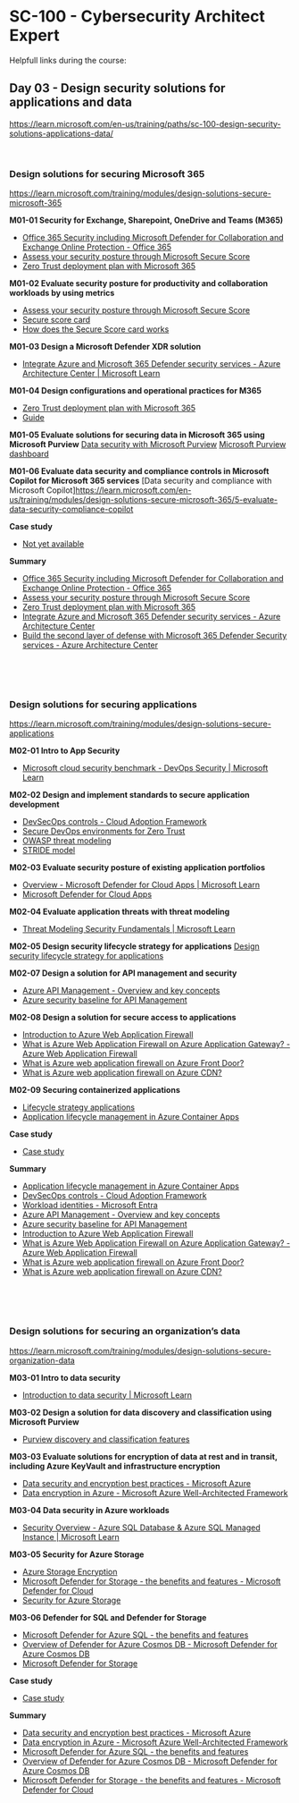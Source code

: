 
# SC-100 - Cybersecurity Architect Expert

Helpfull links during the course:

## Day 03 - Design security solutions for applications and data
https://learn.microsoft.com/en-us/training/paths/sc-100-design-security-solutions-applications-data/

<br>

### Design solutions for securing Microsoft 365 <br>
https://learn.microsoft.com/training/modules/design-solutions-secure-microsoft-365

<B>M01-01 Security for Exchange, Sharepoint, OneDrive and Teams (M365)</B>
- [Office 365 Security including Microsoft Defender for Collaboration and Exchange Online Protection - Office 365](https://learn.microsoft.com/microsoft-365/security/office-365-security/microsoft-defender-for-office-365-product-overview?view=o365-worldwide)
- [Assess your security posture through Microsoft Secure Score](https://learn.microsoft.com/microsoft-365/security/defender/microsoft-secure-score-improvement-actions?view=o365-worldwide)
- [Zero Trust deployment plan with Microsoft 365](https://learn.microsoft.com/microsoft-365/security/microsoft-365-zero-trust?view=o365-worldwide)

<B>M01-02 Evaluate security posture for productivity and collaboration workloads by using metrics</B>
- [Assess your security posture through Microsoft Secure Score](https://learn.microsoft.com/microsoft-365/security/defender/microsoft-secure-score-improvement-actions?view=o365-worldwide)
- [Secure score card](https://security.microsoft.com/securescore)
- [How does the Secure Score card works](https://learn.microsoft.com/en-us/training/modules/design-solutions-secure-microsoft-365/2-evaluate-security-posture-collaboration-productivity-workloads)

<B>M01-03 Design a Microsoft Defender XDR solution</B>
- [Integrate Azure and Microsoft 365 Defender security services - Azure Architecture Center | Microsoft Learn](https://learn.microsoft.com/en-us/azure/architecture/solution-ideas/articles/microsoft-365-defender-security-integrate-azure)

<B>M01-04 Design configurations and operational practices for M365</B>
- [Zero Trust deployment plan with Microsoft 365](https://learn.microsoft.com/microsoft-365/security/microsoft-365-zero-trust?view=o365-worldwide)
- [Guide](https://learn.microsoft.com/en-us/training/modules/design-solutions-secure-microsoft-365/4-design-configurations-operational-practices-microsoft-365)

<B>M01-05 Evaluate solutions for securing data in Microsoft 365 using Microsoft Purview</B>
[Data security with Microsoft Purview](https://learn.microsoft.com/en-us/training/modules/design-solutions-secure-microsoft-365/6-evaluate-solutions-securing-data-microsoft-purview)
[Microsoft Purview dashboard](https://purview.microsoft.com/)

<B>M01-06 Evaluate data security and compliance controls in Microsoft Copilot for Microsoft 365 services</B>
[Data security and compliance with Microsoft Copilot]https://learn.microsoft.com/en-us/training/modules/design-solutions-secure-microsoft-365/5-evaluate-data-security-compliance-copilot

<B>Case study</B>
- [Not yet available](https://microsoftlearning.github.io/SC-100-Microsoft-Cybersecurity-Architect/Instructions/CaseStudyv2/09-Design_solutions_securing_Microsoft_365.html)

<B>Summary</B>
- [Office 365 Security including Microsoft Defender for Collaboration and Exchange Online Protection - Office 365](https://learn.microsoft.com/microsoft-365/security/office-365-security/microsoft-defender-for-office-365-product-overview?view=o365-worldwide)
- [Assess your security posture through Microsoft Secure Score](https://learn.microsoft.com/microsoft-365/security/defender/microsoft-secure-score-improvement-actions?view=o365-worldwide)
- [Zero Trust deployment plan with Microsoft 365](https://learn.microsoft.com/microsoft-365/security/microsoft-365-zero-trust?view=o365-worldwide)
- [Integrate Azure and Microsoft 365 Defender security services - Azure Architecture Center](https://learn.microsoft.com/azure/architecture/solution-ideas/articles/microsoft-365-defender-security-integrate-azure)
- [Build the second layer of defense with Microsoft 365 Defender Security services - Azure Architecture Center](https://learn.microsoft.com/azure/architecture/solution-ideas/articles/microsoft-365-defender-build-second-layer-defense)

<br>
<br>
<br>

### Design solutions for securing applications <Br>
https://learn.microsoft.com/training/modules/design-solutions-secure-applications

<B>M02-01 Intro to App Security</B>
- [Microsoft cloud security benchmark - DevOps Security | Microsoft Learn](https://learn.microsoft.com/en-us/security/benchmark/azure/mcsb-devops-security)

<B>M02-02 Design and implement standards to secure application development</B>
- [DevSecOps controls - Cloud Adoption Framework](https://learn.microsoft.com/azure/cloud-adoption-framework/secure/devsecops-controls)
- [Secure DevOps environments for Zero Trust](https://learn.microsoft.com/en-gb/security/zero-trust/develop/secure-devops-environments-zero-trust)
- [OWASP threat modeling](https://owasp.org/www-project-threat-model/)
- [STRIDE model](https://learn.microsoft.com/en-us/azure/security/develop/threat-modeling-tool-threats)

<B>M02-03 Evaluate security posture of existing application portfolios</B>
- [Overview - Microsoft Defender for Cloud Apps | Microsoft Learn](https://learn.microsoft.com/en-us/defender-cloud-apps/what-is-defender-for-cloud-apps)
- [Microsoft Defender for Cloud Apps](https://learn.microsoft.com/en-us/training/modules/design-solutions-secure-applications/3-evaluate-security-posture-existing-application-portfolios)

<B>M02-04 Evaluate application threats with threat modeling</B>
- [Threat Modeling Security Fundamentals | Microsoft Learn](https://learn.microsoft.com/en-us/training/paths/tm-threat-modeling-fundamentals)

<B>M02-05 Design security lifecycle strategy for applications</B>
[Design security lifecycle strategy for applications](https://learn.microsoft.com/en-us/training/modules/design-solutions-secure-applications/5-design-security-lifecycle-strategy-applications)

<B>M02-07 Design a solution for API management and security</B>
- [Azure API Management - Overview and key concepts](https://learn.microsoft.com/azure/api-management/api-management-key-concepts)
- [Azure security baseline for API Management](https://learn.microsoft.com/security/benchmark/azure/baselines/api-management-security-baseline)

<B>M02-08 Design a solution for secure access to applications</B>
- [Introduction to Azure Web Application Firewall](https://learn.microsoft.com/azure/web-application-firewall/overview)
- [What is Azure Web Application Firewall on Azure Application Gateway? - Azure Web Application Firewall](https://learn.microsoft.com/azure/web-application-firewall/ag/ag-overview)
- [What is Azure web application firewall on Azure Front Door?](https://learn.microsoft.com/azure/web-application-firewall/afds/afds-overview)
- [What is Azure web application firewall on Azure CDN?](https://learn.microsoft.com/azure/web-application-firewall/cdn/cdn-overview)

<B>M02-09 Securing containerized applications</B>
- [Lifecycle strategy applications](https://learn.microsoft.com/en-us/training/modules/design-solutions-secure-applications/5-design-security-lifecycle-strategy-applications)
- [Application lifecycle management in Azure Container Apps](https://learn.microsoft.com/azure/container-apps/application-lifecycle-management)

<B>Case study</B>
- [Case study](https://microsoftlearning.github.io/SC-100-Microsoft-Cybersecurity-Architect/Instructions/CaseStudyv2/10-Design_solutions_securing_applications.html)

<B>Summary</B>
- [Application lifecycle management in Azure Container Apps](https://learn.microsoft.com/azure/container-apps/application-lifecycle-management)
- [DevSecOps controls - Cloud Adoption Framework](https://learn.microsoft.com/azure/cloud-adoption-framework/secure/devsecops-controls)
- [Workload identities - Microsoft Entra](https://learn.microsoft.com/azure/active-directory/workload-identities/workload-identities-overview)
- [Azure API Management - Overview and key concepts](https://learn.microsoft.com/azure/api-management/api-management-key-concepts)
- [Azure security baseline for API Management](https://learn.microsoft.com/security/benchmark/azure/baselines/api-management-security-baseline)
- [Introduction to Azure Web Application Firewall](https://learn.microsoft.com/azure/web-application-firewall/overview)
- [What is Azure Web Application Firewall on Azure Application Gateway? - Azure Web Application Firewall](https://learn.microsoft.com/azure/web-application-firewall/ag/ag-overview)
- [What is Azure web application firewall on Azure Front Door?](https://learn.microsoft.com/azure/web-application-firewall/afds/afds-overview)
- [What is Azure web application firewall on Azure CDN?](https://learn.microsoft.com/azure/web-application-firewall/cdn/cdn-overview)


<br>
<br>
<br>

### Design solutions for securing an organization’s data <Br>
https://learn.microsoft.com/training/modules/design-solutions-secure-organization-data

<B>M03-01 Intro to data security</B>
- [Introduction to data security | Microsoft Learn](https://learn.microsoft.com/en-us/training/modules/design-solutions-secure-organization-data/1-introduction-data-security)

<B>M03-02 Design a solution for data discovery and classification using Microsoft Purview</B>
- [Purview discovery and classification features](https://learn.microsoft.com/en-us/training/modules/design-solutions-secure-organization-data/2-design-solution-data-discovery-classification-microsoft-purview)

<B>M03-03 Evaluate solutions for encryption of data at rest and in transit, including Azure KeyVault and infrastructure encryption</B>
- [Data security and encryption best practices - Microsoft Azure](https://learn.microsoft.com/azure/security/fundamentals/data-encryption-best-practices)
- [Data encryption in Azure - Microsoft Azure Well-Architected Framework](https://learn.microsoft.com/azure/architecture/framework/security/design-storage-encryption)

<B>M03-04 Data security in Azure workloads</B>
- [Security Overview - Azure SQL Database & Azure SQL Managed Instance | Microsoft Learn](https://learn.microsoft.com/en-us/azure/azure-sql/database/security-overview?view=azuresql)

<B>M03-05 Security for Azure Storage</B>
- [Azure Storage Encryption](https://docs.microsoft.com/en-us/azure/storage/common/storage-service-encryption)
- [Microsoft Defender for Storage - the benefits and features - Microsoft Defender for Cloud](https://learn.microsoft.com/azure/defender-for-cloud/defender-for-storage-introduction)
- [Security for Azure Storage](https://learn.microsoft.com/en-us/training/modules/design-solutions-secure-organization-data/5-design-security-azure-storage)

<B>M03-06 Defender for SQL and Defender for Storage</B>
- [Microsoft Defender for Azure SQL - the benefits and features](https://learn.microsoft.com/azure/defender-for-cloud/defender-for-sql-introduction)
- [Overview of Defender for Azure Cosmos DB - Microsoft Defender for Azure Cosmos DB](https://learn.microsoft.com/azure/defender-for-cloud/concept-defender-for-cosmos)
- [Microsoft Defender for Storage](https://learn.microsoft.com/azure/storage/common/azure-defender-storage-configure)

<B>Case study</B>
- [Case study](https://microsoftlearning.github.io/SC-100-Microsoft-Cybersecurity-Architect/Instructions/CaseStudyv2/11-Design_solutions_securing_organizations_data.html)

<B>Summary</B>
- [Data security and encryption best practices - Microsoft Azure](https://learn.microsoft.com/azure/security/fundamentals/data-encryption-best-practices)
- [Data encryption in Azure - Microsoft Azure Well-Architected Framework](https://learn.microsoft.com/azure/architecture/framework/security/design-storage-encryption)
- [Microsoft Defender for Azure SQL - the benefits and features](https://learn.microsoft.com/azure/defender-for-cloud/defender-for-sql-introduction)
- [Overview of Defender for Azure Cosmos DB - Microsoft Defender for Azure Cosmos DB](https://learn.microsoft.com/azure/defender-for-cloud/concept-defender-for-cosmos)
- [Microsoft Defender for Storage - the benefits and features - Microsoft Defender for Cloud](https://learn.microsoft.com/azure/defender-for-cloud/defender-for-storage-introduction)